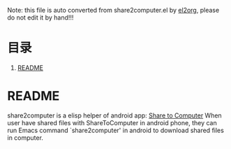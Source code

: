 Note: this file is auto converted from share2computer.el by [el2org](https://github.com/tumashu/el2org), please do not edit it by hand!!!


# &#30446;&#24405;

1.  [README](#org3158f1d)


<a id="org3158f1d"></a>

# README

share2computer is a elisp helper of android app: [Share to Computer](https://github.com/jimmod/ShareToComputer)
When user have shared files with ShareToComputer in android phone,
they can run Emacs command \`share2computer' in android to download
shared files in computer.

